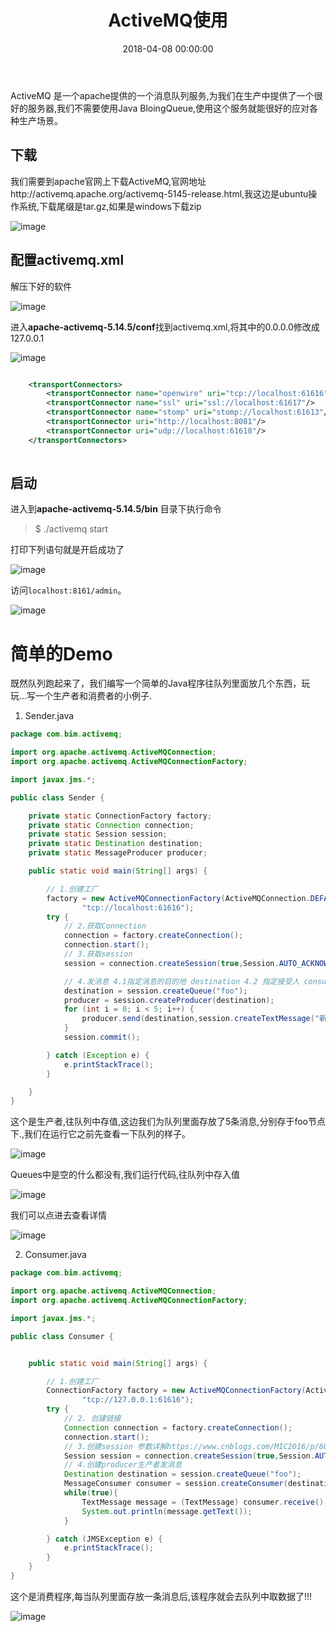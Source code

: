 ﻿---
layout: post
title: ActiveMQ使用
date: 2018-04-08 00:00:00
categories: 后端
tags: ActiveMQ
---

ActiveMQ 是一个apache提供的一个消息队列服务,为我们在生产中提供了一个很好的服务器,我们不需要使用Java BloingQueue,使用这个服务就能很好的应对各种生产场景。

## 下载

我们需要到apache官网上下载ActiveMQ,官网地址http://activemq.apache.org/activemq-5145-release.html,我这边是ubuntu操作系统,下载尾缀是tar.gz,如果是windows下载zip

![image](https://i.loli.net/2019/06/30/5d18573c6f73531010.jpg)

## 配置activemq.xml

解压下好的软件

![image](https://i.loli.net/2019/06/30/5d18573d5b33810262.jpg)

进入**apache-activemq-5.14.5/conf**找到activemq.xml,将其中的0.0.0.0修改成127.0.0.1

![image](https://i.loli.net/2019/06/30/5d18573f8697036062.jpg)
```xml

    <transportConnectors>
		<transportConnector name="openwire" uri="tcp://localhost:61616"/>
		<transportConnector name="ssl" uri="ssl://localhost:61617"/>
		<transportConnector name="stomp" uri="stomp://localhost:61613"/>
		<transportConnector uri="http://localhost:8081"/>
		<transportConnector uri="udp://localhost:61618"/>
	</transportConnectors> 
	
```

## 启动

进入到**apache-activemq-5.14.5/bin** 目录下执行命令

> $ ./activemq start

打印下列语句就是开启成功了

![image](https://i.loli.net/2019/06/30/5d1857421c3e810459.jpg)

访问`localhost:8161/admin`。

![image](https://i.loli.net/2019/06/30/5d18574c306a861239.jpg)

# 简单的Demo

既然队列跑起来了，我们编写一个简单的Java程序往队列里面放几个东西，玩玩...写一个生产者和消费者的小例子.

1. Sender.java
```java
package com.bim.activemq;

import org.apache.activemq.ActiveMQConnection;
import org.apache.activemq.ActiveMQConnectionFactory;

import javax.jms.*;

public class Sender {

    private static ConnectionFactory factory;
    private static Connection connection;
    private static Session session;
    private static Destination destination;
    private static MessageProducer producer;

    public static void main(String[] args) {

        // 1.创建工厂
        factory = new ActiveMQConnectionFactory(ActiveMQConnection.DEFAULT_USER,ActiveMQConnection.DEFAULT_PASSWORD,
                "tcp://localhost:61616");
        try {
            // 2.获取Connection
            connection = factory.createConnection();
            connection.start();
            // 3.获取session
            session = connection.createSession(true,Session.AUTO_ACKNOWLEDGE);

            // 4.发消息 4.1指定消息的目的地 destination 4.2 指定接受人 consumer
            destination = session.createQueue("foo");
            producer = session.createProducer(destination);
            for (int i = 0; i < 5; i++) {
                producer.send(destination,session.createTextMessage("新消息" + i));
            }
            session.commit();

        } catch (Exception e) {
            e.printStackTrace();
        }

    }
}
```

这个是生产者,往队列中存值,这边我们为队列里面存放了5条消息,分别存于foo节点下.,我们在运行它之前先查看一下队列的样子。

![image](https://i.loli.net/2019/06/30/5d18574e01f1742873.jpg)

Queues中是空的什么都没有,我们运行代码,往队列中存入值

![image](https://i.loli.net/2019/06/30/5d18574fb76e694502.jpg)

我们可以点进去查看详情

![image](https://i.loli.net/2019/06/30/5d185756861cb94470.jpg)

2. Consumer.java
```java
package com.bim.activemq;

import org.apache.activemq.ActiveMQConnection;
import org.apache.activemq.ActiveMQConnectionFactory;

import javax.jms.*;

public class Consumer {


    public static void main(String[] args) {

        // 1.创建工厂
        ConnectionFactory factory = new ActiveMQConnectionFactory(ActiveMQConnection.DEFAULT_USER, ActiveMQConnection.DEFAULT_PASSWORD,
                "tcp://127.0.0.1:61616");
        try {
            // 2. 创建链接
            Connection connection = factory.createConnection();
            connection.start();
            // 3.创建session 参数详解https://www.cnblogs.com/MIC2016/p/6086321.html
            Session session = connection.createSession(true,Session.AUTO_ACKNOWLEDGE);
            // 4.创建producer生产者发消息
            Destination destination = session.createQueue("foo");
            MessageConsumer consumer = session.createConsumer(destination);
            while(true){
                TextMessage message = (TextMessage) consumer.receive();
                System.out.println(message.getText());
            }

        } catch (JMSException e) {
            e.printStackTrace();
        }
    }
}
```

这个是消费程序,每当队列里面存放一条消息后,该程序就会去队列中取数据了!!!

![image](https://i.loli.net/2019/06/30/5d18575b6408923970.jpg)
